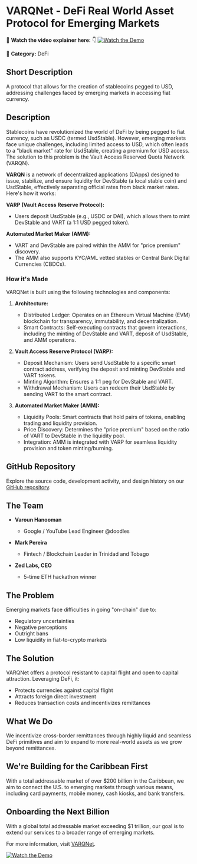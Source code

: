 # VARQNet - DeFi Real World Asset Protocol for Emerging Markets

🎥 **Watch the video explainer here:** 👇
[![Watch the Demo](https://img.youtube.com/vi/g77W6JcpifI/0.jpg)](https://www.youtube.com/watch?v=g77W6JcpifI&ab_channel=Varoun%27sVlogs)

🚰 **Category:** DeFi

## Short Description
A protocol that allows for the creation of stablecoins pegged to USD, addressing challenges faced by emerging markets in accessing fiat currency.

## Description
Stablecoins have revolutionized the world of DeFi by being pegged to fiat currency, such as USDC (termed UsdStable). However, emerging markets face unique challenges, including limited access to USD, which often leads to a "black market" rate for UsdStable, creating a premium for USD access. The solution to this problem is the Vault Access Reserved Quota Network (VARQN).

**VARQN** is a network of decentralized applications (DApps) designed to issue, stabilize, and ensure liquidity for DevStable (a local stable coin) and UsdStable, effectively separating official rates from black market rates. Here's how it works:

**VARP (Vault Access Reserve Protocol):**
- Users deposit UsdStable (e.g., USDC or DAI), which allows them to mint DevStable and VART (a 1:1 USD pegged token).

**Automated Market Maker (AMM):**
- VART and DevStable are paired within the AMM for "price premium" discovery.
- The AMM also supports KYC/AML vetted stables or Central Bank Digital Currencies (CBDCs).

### How it's Made
VARQNet is built using the following technologies and components:

1. **Architecture:**
   - Distributed Ledger: Operates on an Ethereum Virtual Machine (EVM) blockchain for transparency, immutability, and decentralization.
   - Smart Contracts: Self-executing contracts that govern interactions, including the minting of DevStable and VART, deposit of UsdStable, and AMM operations.

2. **Vault Access Reserve Protocol (VARP):**
   - Deposit Mechanism: Users send UsdStable to a specific smart contract address, verifying the deposit and minting DevStable and VART tokens.
   - Minting Algorithm: Ensures a 1:1 peg for DevStable and VART.
   - Withdrawal Mechanism: Users can redeem their UsdStable by sending VART to the smart contract.

3. **Automated Market Maker (AMM):**
   - Liquidity Pools: Smart contracts that hold pairs of tokens, enabling trading and liquidity provision.
   - Price Discovery: Determines the "price premium" based on the ratio of VART to DevStable in the liquidity pool.
   - Integration: AMM is integrated with VARP for seamless liquidity provision and token minting/burning.

## GitHub Repository
Explore the source code, development activity, and design history on our [GitHub repository](https://github.com/varounsvlogs/VARQNet).

## The Team
- **Varoun Hanooman**
  - Google / YouTube Lead Engineer @doodles

- **Mark Pereira**
  - Fintech / Blockchain Leader in Trinidad and Tobago

- **Zed Labs, CEO**
  - 5-time ETH hackathon winner

## The Problem
Emerging markets face difficulties in going "on-chain" due to:
- Regulatory uncertainties
- Negative perceptions
- Outright bans
- Low liquidity in fiat-to-crypto markets

## The Solution
VARQNet offers a protocol resistant to capital flight and open to capital attraction. Leveraging DeFi, it:
- Protects currencies against capital flight
- Attracts foreign direct investment
- Reduces transaction costs and incentivizes remittances

## What We Do
We incentivize cross-border remittances through highly liquid and seamless DeFi primitives and aim to expand to more real-world assets as we grow beyond remittances.

## We're Building for the Caribbean First
With a total addressable market of over $200 billion in the Caribbean, we aim to connect the U.S. to emerging markets through various means, including card payments, mobile money, cash kiosks, and bank transfers.

## Onboarding the Next Billion
With a global total addressable market exceeding $1 trillion, our goal is to extend our services to a broader range of emerging markets.

For more information, visit [VARQNet](https://varqnet-1.varounhanooman4.repl.co/).

[![Watch the Demo](https://img.youtube.com/vi/g77W6JcpifI/0.jpg)](https://www.youtube.com/watch?v=g77W6JcpifI&ab_channel=Varoun%27sVlogs)
